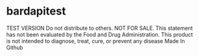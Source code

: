 # bardapitest
TEST VERSION
Do not distribute to others.
NOT FOR SALE.
This statement has not been evaluated by the Food and Drug Administration. This product is not intended to diagnose, treat, cure, or prevent any disease
Made In Github
